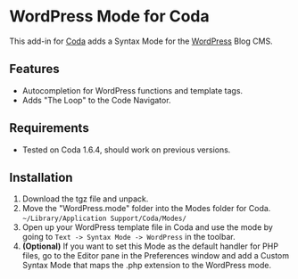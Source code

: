 WordPress Mode for Coda
=======================

This add-in for [Coda](http://www.panic.com/coda/) adds a Syntax Mode for the [WordPress](http://wordpress.org/) Blog CMS.

Features
--------

- Autocompletion for WordPress functions and template tags.
- Adds "The Loop" to the Code Navigator.


Requirements
------------

- Tested on Coda 1.6.4, should work on previous versions.


Installation
------------

1. Download the tgz file and unpack.
2. Move the "WordPress.mode" folder into the Modes folder for Coda. `~/Library/Application Support/Coda/Modes/`
3. Open up your WordPress template file in Coda and use the mode by going to `Text -> Syntax Mode -> WordPress` in the toolbar.
4. **(Optional)** If you want to set this Mode as the default handler for PHP files, go to the Editor pane in the Preferences window and add a Custom Syntax Mode that maps the .php extension to the WordPress mode.
